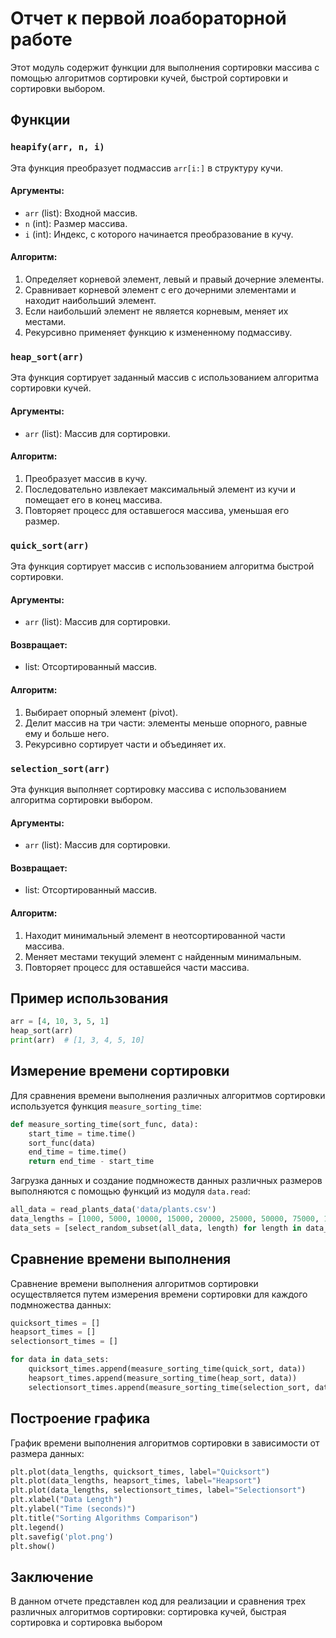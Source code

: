 # Отчет к первой лоабораторной работе

Этот модуль содержит функции для выполнения сортировки массива с помощью алгоритмов сортировки кучей, быстрой сортировки и сортировки выбором.

## Функции

### `heapify(arr, n, i)`
Эта функция преобразует подмассив `arr[i:]` в структуру кучи.

#### Аргументы:
- `arr` (list): Входной массив.
- `n` (int): Размер массива.
- `i` (int): Индекс, с которого начинается преобразование в кучу.

#### Алгоритм:
1. Определяет корневой элемент, левый и правый дочерние элементы.
2. Сравнивает корневой элемент с его дочерними элементами и находит наибольший элемент.
3. Если наибольший элемент не является корневым, меняет их местами.
4. Рекурсивно применяет функцию к измененному подмассиву.

### `heap_sort(arr)`
Эта функция сортирует заданный массив с использованием алгоритма сортировки кучей.

#### Аргументы:
- `arr` (list): Массив для сортировки.

#### Алгоритм:
1. Преобразует массив в кучу.
2. Последовательно извлекает максимальный элемент из кучи и помещает его в конец массива.
3. Повторяет процесс для оставшегося массива, уменьшая его размер.

### `quick_sort(arr)`
Эта функция сортирует массив с использованием алгоритма быстрой сортировки.

#### Аргументы:
- `arr` (list): Массив для сортировки.

#### Возвращает:
- list: Отсортированный массив.

#### Алгоритм:
1. Выбирает опорный элемент (pivot).
2. Делит массив на три части: элементы меньше опорного, равные ему и больше него.
3. Рекурсивно сортирует части и объединяет их.

### `selection_sort(arr)`
Эта функция выполняет сортировку массива с использованием алгоритма сортировки выбором.

#### Аргументы:
- `arr` (list): Массив для сортировки.

#### Возвращает:
- list: Отсортированный массив.

#### Алгоритм:
1. Находит минимальный элемент в неотсортированной части массива.
2. Меняет местами текущий элемент с найденным минимальным.
3. Повторяет процесс для оставшейся части массива.

## Пример использования

```python
arr = [4, 10, 3, 5, 1]
heap_sort(arr)
print(arr)  # [1, 3, 4, 5, 10]
```

## Измерение времени сортировки

Для сравнения времени выполнения различных алгоритмов сортировки используется функция `measure_sorting_time`:

```python
def measure_sorting_time(sort_func, data):
    start_time = time.time()
    sort_func(data)
    end_time = time.time()
    return end_time - start_time
```

Загрузка данных и создание подмножеств данных различных размеров выполняются с помощью функций из модуля `data.read`:

```python
all_data = read_plants_data('data/plants.csv')
data_lengths = [1000, 5000, 10000, 15000, 20000, 25000, 50000, 75000, 100000]
data_sets = [select_random_subset(all_data, length) for length in data_lengths]
```

## Сравнение времени выполнения

Сравнение времени выполнения алгоритмов сортировки осуществляется путем измерения времени сортировки для каждого подмножества данных:

```python
quicksort_times = []
heapsort_times = []
selectionsort_times = []

for data in data_sets:
    quicksort_times.append(measure_sorting_time(quick_sort, data))
    heapsort_times.append(measure_sorting_time(heap_sort, data))
    selectionsort_times.append(measure_sorting_time(selection_sort, data))
```

## Построение графика

График времени выполнения алгоритмов сортировки в зависимости от размера данных:

```python
plt.plot(data_lengths, quicksort_times, label="Quicksort")
plt.plot(data_lengths, heapsort_times, label="Heapsort")
plt.plot(data_lengths, selectionsort_times, label="Selectionsort")
plt.xlabel("Data Length")
plt.ylabel("Time (seconds)")
plt.title("Sorting Algorithms Comparison")
plt.legend()
plt.savefig('plot.png')
plt.show()
```

## Заключение

В данном отчете представлен код для реализации и сравнения трех различных алгоритмов сортировки: сортировка кучей, быстрая сортировка и сортировка выбором